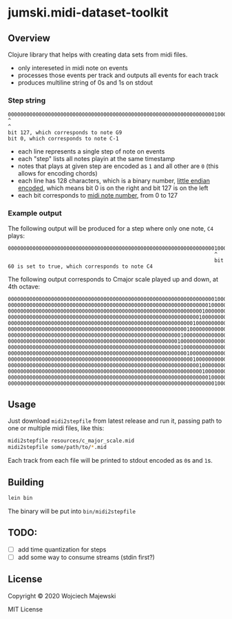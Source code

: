 # jumski.midi-dataset-toolkit

## Overview

Clojure library that helps with creating data sets from midi files.

* only intereseted in midi note on events
* processes those events per track and outputs all events for each track
* produces multiline string of 0s and 1s on stdout

### Step string

```
00000000000000000000000000000000000000000000000000000000000000000001000000000000000000000000000000000000000000000000000000000000
^                                                                                                                              ^
bit 127, which corresponds to note G9                                                       bit 0, which corresponds to note C-1
```

* each line represents a single step of note on events
* each "step" lists all notes playin at the same timestamp
* notes that plays at given step are encoded as `1` and all other are `0` (this allows for encoding chords)
* each line has 128 characters, which is a binary number, [little endian encoded](https://en.wikipedia.org/wiki/Endianness#Little-endian), which means bit 0 is on the right and bit 127 is on the left
* each bit corresponds to [midi note number](http://www.music.mcgill.ca/~ich/classes/mumt306/StandardMIDIfileformat.html#BMA1_3), from 0 to 127


### Example output

The following output will be produced for a step where only one note, `C4` plays:

```
00000000000000000000000000000000000000000000000000000000000000000001000000000000000000000000000000000000000000000000000000000000
                                                                   ^
                                                                   bit 60 is set to true, which corresponds to note C4
```

The following output corresponds to Cmajor scale played up and down, at 4th octave:

```
00000000000000000000000000000000000000000000000000000000000000000001000000000000000000000000000000000000000000000000000000000000
00000000000000000000000000000000000000000000000000000000000000000100000000000000000000000000000000000000000000000000000000000000
00000000000000000000000000000000000000000000000000000000000000010000000000000000000000000000000000000000000000000000000000000000
00000000000000000000000000000000000000000000000000000000000000100000000000000000000000000000000000000000000000000000000000000000
00000000000000000000000000000000000000000000000000000000000010000000000000000000000000000000000000000000000000000000000000000000
00000000000000000000000000000000000000000000000000000000001000000000000000000000000000000000000000000000000000000000000000000000
00000000000000000000000000000000000000000000000000000000100000000000000000000000000000000000000000000000000000000000000000000000
00000000000000000000000000000000000000000000000000000001000000000000000000000000000000000000000000000000000000000000000000000000
00000000000000000000000000000000000000000000000000000000100000000000000000000000000000000000000000000000000000000000000000000000
00000000000000000000000000000000000000000000000000000000001000000000000000000000000000000000000000000000000000000000000000000000
00000000000000000000000000000000000000000000000000000000000010000000000000000000000000000000000000000000000000000000000000000000
00000000000000000000000000000000000000000000000000000000000000100000000000000000000000000000000000000000000000000000000000000000
00000000000000000000000000000000000000000000000000000000000000010000000000000000000000000000000000000000000000000000000000000000
00000000000000000000000000000000000000000000000000000000000000000100000000000000000000000000000000000000000000000000000000000000
00000000000000000000000000000000000000000000000000000000000000000001000000000000000000000000000000000000000000000000000000000000
```


## Usage

Just download `midi2stepfile` from latest release and run it, passing path to one or multiple midi files, like this:

```bash
midi2stepfile resources/c_major_scale.mid
midi2stepfile some/path/to/*.mid
```

Each track from each file will be printed to stdout encoded as `0`s and `1`s.

## Building

```bash
lein bin
```

The binary will be put into `bin/midi2stepfile`

## TODO:

* [ ] add time quantization for steps
* [ ] add some way to consume streams (stdin first?)

## License

Copyright © 2020 Wojciech Majewski

MIT License

